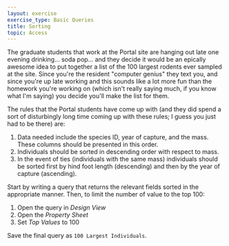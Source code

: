 ```yaml
---
layout: exercise
exercise_type: Basic Queries 
title: Sorting
topic: Access
---
```


The graduate students that work at the Portal site are hanging out late one
evening drinking... soda pop... and they decide it would be an epically awesome
idea to put together a list of the 100 largest rodents ever sampled at the
site. Since you're the resident "computer genius" they text you, and since
you're up late working and this sounds like a lot more fun than the homework
you're working on (which isn't really saying much, if you know what I'm saying)
you decide you'll make the list for them.

The rules that the Portal students have come up with (and they did spend a sort
of disturbingly long time coming up with these rules; I guess you just had to be
there) are:

1. Data needed include the species ID, year of capture, and the mass. These
   columns should be presented in this order.
2. Individuals should be sorted in descending order with respect to mass.
3. In the event of ties (individuals with the same mass) individuals should be
   sorted first by hind foot length (descending) and then by the year of capture
   (ascending).

Start by writing a query that returns the relevant fields sorted in the
appropriate manner. Then, to limit the number of value to the top 100:

1. Open the query in *Design View*
2. Open the *Property Sheet*
3. Set *Top Values* to 100

Save the final query as `100 Largest Individuals`.
